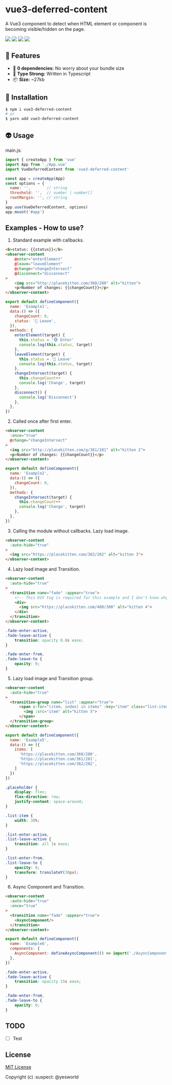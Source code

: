# vue3-deferred-content

A Vue3 component to detect when HTML element or component is becoming visible/hidden on the page.

[![](https://img.shields.io/npm/v/vue3-deferred-content?color=success&style=flat-square)](https://www.npmjs.com/package/vue3-deferred-content)
![](https://img.shields.io/npm/l/vue3-deferred-content?color=success&style=flat-square)
![](https://img.shields.io/github/repo-size/yesworld/vue3-deferred-content?style=flat-square)
![](https://img.shields.io/bundlephobia/min/vue3-deferred-content?style=flat-square)

[comment]: <> (![]&#40;https://img.shields.io/badge/buy%20me%20a%20coffee-donate-blue.svg?color=orange&style=flat-square&#41;)

[comment]: <> (![]&#40;https://img.shields.io/npm/dw/vue3-deferred-content?color=success&style=flat-square&#41;)
[comment]: <> ([![]&#40;https://img.shields.io/npm/dw/vue3-deferred-content?color=success&style=flat-square&#41;]&#40;https://www.npmjs.com/package/vue3-deferred-content&#41;)


## 🚀 Features
- 🔗 **0 dependencies:** No worry about your bundle size
- 🦾 **Type Strong:** Written in Typescript
- 📦 **Size:** ~27kb

[comment]: <> (- 🌎 **Browser support:** Use it through CDN)

## 📎 Installation
```sh
$ npm i vue3-deferred-content
# or
$ yarn add vue3-deferred-content
```

## 👽 Usage

main.js:

```js
import { createApp } from 'vue'
import App from './App.vue'
import VueDeferredContent from 'vue3-deferred-content'

const app = createApp(App)
const options = {
  name: '',       // string
  threshold: '',  // number | number[]
  rootMargin: '', // string
}
app.use(VueDeferredContent, options)
app.mount('#app')
```

## Examples - How to use?

1. Standard example with callbacks.
```html
<b>status: {{status}}</b>
<observer-content
    @enter="enterElement"
    @leave="leaveElement"
    @change="changeIntersect"
    @disconnect="disconnect"
>
    <img src="http://placekitten.com/360/280" alt="kitten">
    <p>Number of changes: {{changeCount}}</p>
</observer-content>
```

```js
export default defineComponent({
  name: 'Example1',
  data:() => ({
    changeCount: 0,
    status: '🙈 Leave',
  }),
  methods: {
    enterElement(target) {
      this.status = '🐵 Enter'
      console.log(this.status, target)
    },
    leaveElement(target) {
      this.status = '🙈 Leave'
      console.log(this.status, target)
    },
    changeIntersect(target) {
      this.changeCount++
      console.log('Change', target)
    },
    disconnect() {
      console.log('Disconnect')
    },
  },
})
```

2. Called once after first enter.
```html
<observer-content
  :once="true"
  @change="changeIntersect"
>
  <img src="http://placekitten.com/g/361/281" alt="kitten 2">
  <p>Number of changes: {{changeCount}}</p>
</observer-content>
```

```js
export default defineComponent({
  name: 'Example2',
  data:() => ({
    changeCount: 0,
  }),
  methods: {
    changeIntersect(target) {
      this.changeCount++
      console.log('Change', target)
    },
  },
})
```

3. Calling the module without callbacks. Lazy load image.
```html
<observer-content
  :auto-hide="true"
>
  <img src="https://placekitten.com/362/282" alt="kitten 3">
</observer-content>
```

4. Lazy load image and Transition.
```html
<observer-content
  :auto-hide="true"
>
  <transition name="fade" :appear="true">
    <!-- This DIV tag is required for this example and I don't know why. :( -->
    <div>
      <img src="https://placekitten.com/400/300" alt="kitten 4">
    </div>
  </transition>
</observer-content>
```

```css
.fade-enter-active,
.fade-leave-active {
    transition: opacity 0.8s ease;
}

.fade-enter-from,
.fade-leave-to {
    opacity: 0;
}
```

5. Lazy load image and Transition group.
```html
<observer-content
  :auto-hide="true"
>
  <transition-group name="list" :appear="true">
      <span v-for="(item, index) in items" :key="item" class="list-item" :style="`transition-delay: ${index * 250}ms;`">
        <img :src="item" alt="kitten 5">
      </span>
  </transition-group>
</observer-content>
```

```js
export default defineComponent({
  name: 'Example5',
  data:() => ({
    items: [
      'https://placekitten.com/360/280',
      'https://placekitten.com/361/281',
      'https://placekitten.com/362/282',
    ]
  })
})
```

```css
.placeholder {
    display: flex;
    flex-direction: row;
    justify-content: space-around;
}

.list-item {
    width: 30%;
}

.list-enter-active,
.list-leave-active {
    transition: all 1s ease;
}

.list-enter-from,
.list-leave-to {
    opacity: 0;
    transform: translateY(30px);
}
```

6. Async Component and Transition.
```html
<observer-content
  :auto-hide="true"
  :once="true"
>
  <transition name="fade" :appear="true">
    <AsyncComponent/>
  </transition>
</observer-content>
```

```js
export default defineComponent({
  name: 'Example6',
  components: {
    AsyncComponent: defineAsyncComponent(() => import('./AsyncComponent.vue')),
  },
})
```

```css
.fade-enter-active,
.fade-leave-active {
    transition: opacity 15s ease;
}

.fade-enter-from,
.fade-leave-to {
    opacity: 0;
}
```

## TODO
- [ ] Test

## License

[MIT License](./LICENSE)

Copyright (c) :suspect: @yesworld